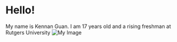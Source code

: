 # Hello!
<!DOCTYPE HTML> 
<html>
  <head>
   My name is Kennan Guan. I am 17 years old and a rising freshman at Rutgers University
  </head>
  <body>
    <a>
    <img src="" alt="My Image"> </a>
      </html>

